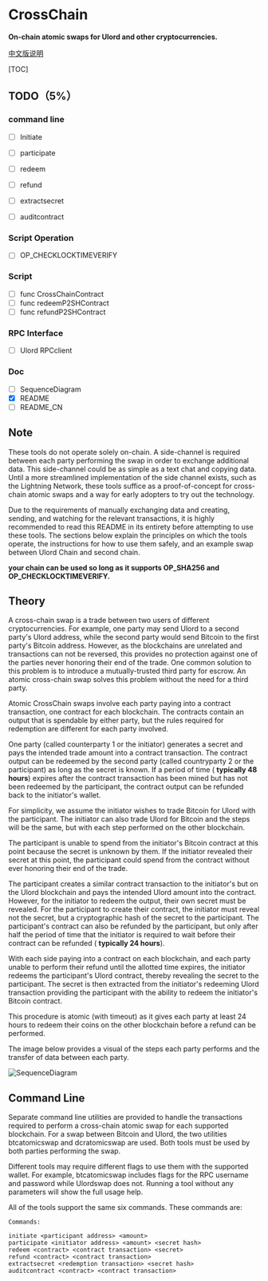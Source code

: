# CrossChain
**On-chain atomic swaps for Ulord and other cryptocurrencies.**

[中文版说明](https://github.com/UlordChain/CrossChain/blob/master/README_CN.md)



[TOC]



## TODO（5%）

### command line
- [ ] Initiate

- [ ] participate

- [ ] redeem

- [ ] refund

- [ ] extractsecret

- [ ] auditcontract

### Script Operation
- [ ] OP_CHECKLOCKTIMEVERIFY

### Script
- [ ] func CrossChainContract
- [ ] func redeemP2SHContract
- [ ] func refundP2SHContract
### RPC Interface
- [ ] Ulord RPCclient
### Doc
- [ ] SequenceDiagram
- [x] README
- [ ] README_CN

## Note
These tools do not operate solely on-chain. A side-channel is required between each party performing the swap in order to exchange additional data. This side-channel could be as simple as a text chat and copying data. Until a more streamlined implementation of the side channel exists, such as the Lightning Network, these tools suffice as a proof-of-concept for cross-chain atomic swaps and a way for early adopters to try out the technology.

Due to the requirements of manually exchanging data and creating, sending, and watching for the relevant transactions, it is highly recommended to read this README in its entirety before attempting to use these tools. The sections below explain the principles on which the tools operate, the instructions for how to use them safely, and an example swap between Ulord Chain and second chain.

**your chain can be used so long as it supports OP_SHA256 and OP_CHECKLOCKTIMEVERIFY.**

## Theory

A cross-chain swap is a trade between two users of different cryptocurrencies. For example, one party may send Ulord to a second party's Ulord address, while the second party would send Bitcoin to the first party's Bitcoin address. However, as the blockchains are unrelated and transactions can not be reversed, this provides no protection against one of the parties never honoring their end of the trade. One common solution to this problem is to introduce a mutually-trusted third party for escrow. An atomic cross-chain swap solves this problem without the need for a third party.

Atomic CrossChain swaps involve each party paying into a contract transaction, one contract for each blockchain. The contracts contain an output that is spendable by either party, but the rules required for redemption are different for each party involved.

One party (called counterparty 1 or the initiator) generates a secret and pays the intended trade amount into a contract transaction. The contract output can be redeemed by the second party (called countryparty 2 or the participant) as long as the secret is known. If a period of time ( **typically 48 hours**) expires after the contract transaction has been mined but has not been redeemed by the participant, the contract output can be refunded back to the initiator's wallet.

For simplicity, we assume the initiator wishes to trade Bitcoin for Ulord with the participant. The initiator can also trade Ulord for Bitcoin and the steps will be the same, but with each step performed on the other blockchain.

The participant is unable to spend from the initiator's Bitcoin contract at this point because the secret is unknown by them. If the initiator revealed their secret at this point, the participant could spend from the contract without ever honoring their end of the trade.

The participant creates a similar contract transaction to the initiator's but on the Ulord blockchain and pays the intended Ulord amount into the contract. However, for the initiator to redeem the output, their own secret must be revealed. For the participant to create their contract, the initiator must reveal not the secret, but a cryptographic hash of the secret to the participant. The participant's contract can also be refunded by the participant, but only after half the period of time that the initiator is required to wait before their contract can be refunded ( **typically 24 hours**).

With each side paying into a contract on each blockchain, and each party unable to perform their refund until the allotted time expires, the initiator redeems the participant's Ulord contract, thereby revealing the secret to the participant. The secret is then extracted from the initiator's redeeming Ulord transaction providing the participant with the ability to redeem the initiator's Bitcoin contract.

This procedure is atomic (with timeout) as it gives each party at least 24 hours to redeem their coins on the other blockchain before a refund can be performed.

The image below provides a visual of the steps each party performs and the transfer of data between each party.

![SequenceDiagram](https://github.com/UlordChain/CrossChain/blob/master/CrossChain%E2%80%98s%20SequenceDiagram_EN.jpg)

## Command Line
Separate command line utilities are provided to handle the transactions required to perform a cross-chain atomic swap for each supported blockchain. For a swap between Bitcoin and Ulord, the two utilities btcatomicswap and dcratomicswap are used. Both tools must be used by both parties performing the swap.

Different tools may require different flags to use them with the supported wallet. For example, btcatomicswap includes flags for the RPC username and password while Ulordswap does not. Running a tool without any parameters will show the full usage help.

All of the tools support the same six commands. These commands are:

  ```
Commands:

  initiate <participant address> <amount>
  participate <initiator address> <amount> <secret hash>
  redeem <contract> <contract transaction> <secret>
  refund <contract> <contract transaction>
  extractsecret <redemption transaction> <secret hash>
  auditcontract <contract> <contract transaction>
  ```

